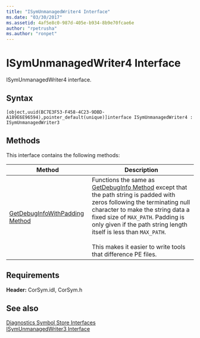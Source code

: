 ```yaml
---
title: "ISymUnmanagedWriter4 Interface"
ms.date: "03/30/2017"
ms.assetid: 4af5e8c0-987d-405e-b934-8b9e70fcae6e
author: "rpetrusha"
ms.author: "ronpet"
---
```

# ISymUnmanagedWriter4 Interface
ISymUnmanagedWriter4 interface.  
  
## Syntax  
  
```idl  
[object,uuid(BC7E3F53-F458-4C23-9DBD-A189E6E96594),pointer_default(unique)]interface ISymUnmanagedWriter4 : ISymUnmanagedWriter3  
```  
  
## Methods  
 This interface contains the following methods:  
  
|Method|Description|  
|------------|-----------------|  
|[GetDebugInfoWithPadding Method](../../../../docs/framework/unmanaged-api/diagnostics/isymunmanagedwriter4-getdebuginfowithpadding-method.md)|Functions the same as [GetDebugInfo Method](../../../../docs/framework/unmanaged-api/diagnostics/isymunmanagedwriter-getdebuginfo-method.md) except that the path string is padded with zeros following the terminating null character to make the string data a fixed size of `MAX_PATH`. Padding is only given if the path string length itself is less than `MAX_PATH`.<br /><br /> This makes it easier to write tools that difference PE files.|  
  
## Requirements  
 **Header:** CorSym.idl, CorSym.h  
  
## See also
 [Diagnostics Symbol Store Interfaces](../../../../docs/framework/unmanaged-api/diagnostics/diagnostics-symbol-store-interfaces.md)  
 [ISymUnmanagedWriter3 Interface](../../../../docs/framework/unmanaged-api/diagnostics/isymunmanagedwriter3-interface.md)
